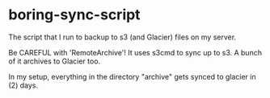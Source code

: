 boring-sync-script
==================

The script that I run to backup to s3 (and Glacier) files on my server.


Be CAREFUL with 'RemoteArchive'! It uses s3cmd to sync up to s3. A bunch of it archives to Glacier too.

In my setup, everything in the directory "archive" gets synced to glacier in (2) days. 

